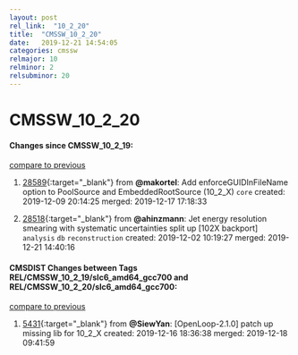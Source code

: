 ```yaml
---
layout: post
rel_link:  "10_2_20"
title:  "CMSSW_10_2_20"
date:   2019-12-21 14:54:05
categories: cmssw
relmajor: 10
relminor: 2
relsubminor: 20
---
```


# CMSSW_10_2_20
#### Changes since CMSSW_10_2_19:
[compare to previous](https://github.com/cms-sw/cmssw/compare/CMSSW_10_2_19...CMSSW_10_2_20)



1. [28589](http://github.com/cms-sw/cmssw/pull/28589){:target="_blank"}  from **@makortel**: Add enforceGUIDInFileName option to PoolSource and EmbeddedRootSource (10_2_X) `core`  created: 2019-12-09 20:14:25 merged: 2019-12-17 17:18:33



2. [28518](http://github.com/cms-sw/cmssw/pull/28518){:target="_blank"}  from **@ahinzmann**: Jet energy resolution smearing with systematic uncertainties split up [102X backport] `analysis`  `db`  `reconstruction`  created: 2019-12-02 10:19:27 merged: 2019-12-21 14:40:16



#### CMSDIST Changes between Tags REL/CMSSW_10_2_19/slc6_amd64_gcc700 and REL/CMSSW_10_2_20/slc6_amd64_gcc700:
[compare to previous](https://github.com/cms-sw/cmsdist/compare/REL/CMSSW_10_2_19/slc6_amd64_gcc700...REL/CMSSW_10_2_20/slc6_amd64_gcc700)



1. [5431](http://github.com/cms-sw/cmsdist/pull/5431){:target="_blank"}  from **@SiewYan**: [OpenLoop-2.1.0] patch up missing lib for 10_2_X created: 2019-12-16 18:36:38 merged: 2019-12-18 09:41:59
